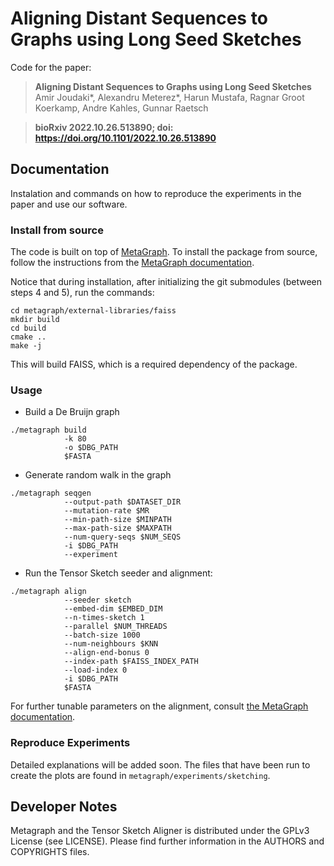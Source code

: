 # Aligning Distant Sequences to Graphs using Long Seed Sketches

Code for the paper:

> __Aligning Distant Sequences to Graphs using Long Seed Sketches__  
> Amir Joudaki*, Alexandru Meterez*, Harun Mustafa, Ragnar Groot Koerkamp, Andre Kahles, Gunnar Raetsch

> __bioRxiv 2022.10.26.513890; doi: https://doi.org/10.1101/2022.10.26.513890__

## Documentation

Instalation and commands on how to reproduce the experiments in the paper and use our software.

### Install from source
The code is built on top of [MetaGraph](https://metagraph.ethz.ch/). 
To install the package from source, follow the instructions from the [MetaGraph documentation](https://metagraph.ethz.ch/static/docs/installation.html#install-from-source).

Notice that during installation, after initializing the git submodules (between steps 4 and 5), run the commands:
```
cd metagraph/external-libraries/faiss
mkdir build
cd build
cmake ..
make -j
```
This will build FAISS, which is a required dependency of the package.

### Usage

- Build a De Bruijn graph
```
./metagraph build 
            -k 80 
            -o $DBG_PATH
            $FASTA
```

- Generate random walk in the graph
```
./metagraph seqgen 
            --output-path $DATASET_DIR
            --mutation-rate $MR
            --min-path-size $MINPATH
            --max-path-size $MAXPATH
            --num-query-seqs $NUM_SEQS
            -i $DBG_PATH
            --experiment
```

- Run the Tensor Sketch seeder and alignment:
```
./metagraph align
            --seeder sketch
            --embed-dim $EMBED_DIM
            --n-times-sketch 1
            --parallel $NUM_THREADS
            --batch-size 1000
            --num-neighbours $KNN
            --align-end-bonus 0
            --index-path $FAISS_INDEX_PATH
            --load-index 0
            -i $DBG_PATH
            $FASTA
```

For further tunable parameters on the alignment, consult [the MetaGraph documentation](https://github.com/ratschlab/tensor-sketch-alignment).

### Reproduce Experiments
Detailed explanations will be added soon. The files that have been run to create the plots are found in `metagraph/experiments/sketching`.

## Developer Notes
Metagraph and the Tensor Sketch Aligner is distributed under the GPLv3 License (see LICENSE). Please find further information in the AUTHORS and COPYRIGHTS files.
